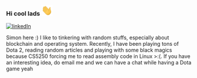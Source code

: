### Hi cool lads <img src="https://raw.githubusercontent.com/simonjulianl/simonjulianl/main/wave.gif" width="30px">

[![linkedIn](https://img.shields.io/badge/LinkedIn-0077B5?style=for-the-badge&logo=linkedin&logoColor=white)](https://www.linkedin.com/in/simon-julian-lauw)

Simon here :) I like to tinkering with random stuffs, especially about blockchain and operating system. Recently, I have been playing tons of Dota 2, reading random articles and playing with some black magics because CS5250 forcing me to read assembly code in Linux >:(. If you have an interesting idea, do email me and we can have a chat while having a Dota game yeah 

<!--
Here are some ideas to get you started:

- 🔭 I’m currently working on ...
- 🌱 I’m currently learning ...
- 👯 I’m looking to collaborate on ...
- 🤔 I’m looking for help with ...
- 💬 Ask me about ...
- 📫 How to reach me: ...
- 😄 Pronouns: ...
- ⚡ Fun fact: ...
-->
